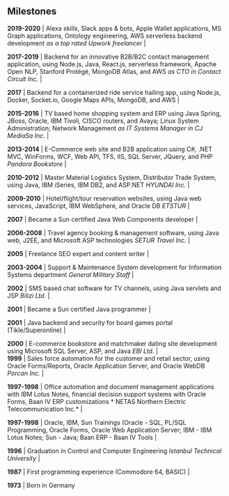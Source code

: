 ## Milestones

**2019-2020** | Alexa skills, Slack apps & bots, Apple Wallet applications, MS Graph applications, Ontology engineering, AWS serverless backend development *as a top rated Upwork freelancer* |

**2017-2019** | Backend for an innovative B2B/B2C contact management application, using Node.js, Java, React.js, serverless framework, Apache Open NLP, Stanford Protégé, MongoDB Atlas, and AWS *as CTO in Contact Circuit Inc.* |

**2017** | Backend for a containerized ride service hailing app, using Node.js, Docker, Socket.io, Google Maps APIs, MongoDB, and AWS |

**2015-2016** | TV based home shopping system and ERP using Java Spring, JBoss, Oracle, IBM Tivoli, CISCO routers, and Avaya; Linux System Administration; Network Management *as IT Systems  Manager in CJ MediaSa Inc.* |

**2013-2014** | E-Commerce web site and B2B application using C#, .NET MVC, WinForms, WCF, Web API, TFS, IIS, SQL Server, JQuery, and PHP *Pandora Bookstore* |

**2010-2012** | Master Material Logistics System, Distributor Trade System, using Java, IBM iSeries, IBM DB2, and ASP.NET *HYUNDAI Inc.* |

**2009-2010** | Hotel/flight/tour reservation websites, using Java web services, JavaScript, IBM WebSphere, and Oracle DB *ETSTUR* |

**2007** | Became a Sun certified Java Web Components developer |

**2006-2008** | Travel agency booking & management software, using Java web, J2EE, and Microsoft ASP technologies *SETUR Travel Inc.* |

**2005** | Freelance SEO expert and content writer |

**2003-2004** | Support & Maintenance System development for Information Systems department *General Military Staff* |

**2002** | SMS based chat software for TV channels, using Java servlets and JSP *Bilizi Ltd.* |

**2001** | Became a Sun certified Java programmer |

**2001** | Java backend and security for board games portal (Tikle/Superonline) |

**2000** | E-commerce bookstore and matchmaker dating site development using Microsoft SQL Server, ASP, and Java *EBI Ltd.* |   
**1999** | Sales force automation for the customer and retail sector, using Oracle Forms/Reports, Oracle Application Server, and Oracle WebDB *Porcan Inc.* |

**1997-1998** | Office automation and document management applications with IBM Lotus Notes, financial decision support systems with Oracle Forms, Baan IV ERP customizations * NETAS Northern Electric Telecommunication Inc.* |

**1997-1998** | Oracle, IBM, Sun Trainings (Oracle - SQL, PL/SQL Programming, Oracle Forms, Oracle Web Application Server; IBM - IBM Lotus Notes; Sun - Java; Baan ERP - Baan IV Tools | 

**1996** | Graduation in Control and Computer Engineering *Istanbul Technical University* |

**1987** | First programming experience (Commodore 64, BASIC) |

**1973** | Born in Germany
